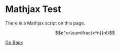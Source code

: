 # Mathjax Test

<script type="text/javascript" async src="https://cdn.mathjax.org/mathjax/latest/MathJax.js?config=TeX-MML-AM_CHTML"></script>

There is a Mathjax script on this page.

$$e^x=\sum\frac{x^n}{n!}$$

[Go Back](/)